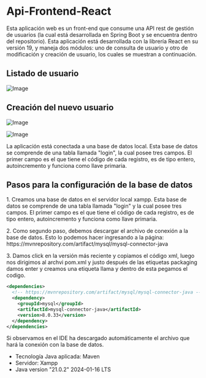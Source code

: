 # Api-Frontend-React

Esta aplicación web es un front-end que consume una API rest de gestión de usuarios (la cual está desarrollada en Spring Boot y se encuentra dentro del repositorio). Esta aplicación está desarrollada con la librería React en su versión 19, y maneja dos módulos: uno de consulta de usuario y otro de modificación y creación de usuario, los cuales se muestran a continuación.

## Listado de usuario
![Image](https://github.com/user-attachments/assets/62485c64-741f-43e5-bbb3-fea815e684a8)

## Creación del nuevo usuario
![Image](https://github.com/user-attachments/assets/60597062-f422-4040-9eaa-fb628b731ea3)



![Image](https://github.com/user-attachments/assets/4e59c08d-63b8-4e85-85de-4828ac9584a0)













<p>
La aplicación está conectada a una base de datos local. Esta base de datos se comprende de una tabla llamada "login", la cual posee tres campos. El primer campo es el que tiene el código de cada registro, es de tipo entero, autoincremento y funciona como llave primaria.
</p>

## Pasos para la configuración de la base de datos

<p>
  1. Creamos una base de datos en el servidor local xampp. Esta base de datos se comprende de una tabla llamada "login" y la cual posee tres campos. El primer campo es el que tiene el código de cada registro, es de tipo entero, autoincremento y funciona como llave primaria.
</p>

<p>
  2. Como segundo paso, debemos descargar el archivo de conexión a la base de datos. Esto lo podemos hacer ingresando a la página: https://mvnrepository.com/artifact/mysql/mysql-connector-java
</p>

<p>
  3. Damos click en la versión más reciente y copiamos el código xml, luego nos dirigimos al archvi pom.xml y justo después de las etiquetas packaging damos enter y creamos una etiqueta llama <dependencies> y dentro de esta pegamos el codigo.
</p>

```xml
<dependencies>
  <!-- https://mvnrepository.com/artifact/mysql/mysql-connector-java -->
  <dependency>
    <groupId>mysql</groupId>
    <artifactId>mysql-connector-java</artifactId>
    <version>8.0.33</version>
  </dependency>
</dependencies>
```
<p>
  Si observamos en el IDE ha descargado automáticamente el archivo que hará la conexión con la base de datos.
</p>

- Tecnología Java aplicada: Maven
- Servidor: Xampp
- Java version "21.0.2" 2024-01-16 LTS
